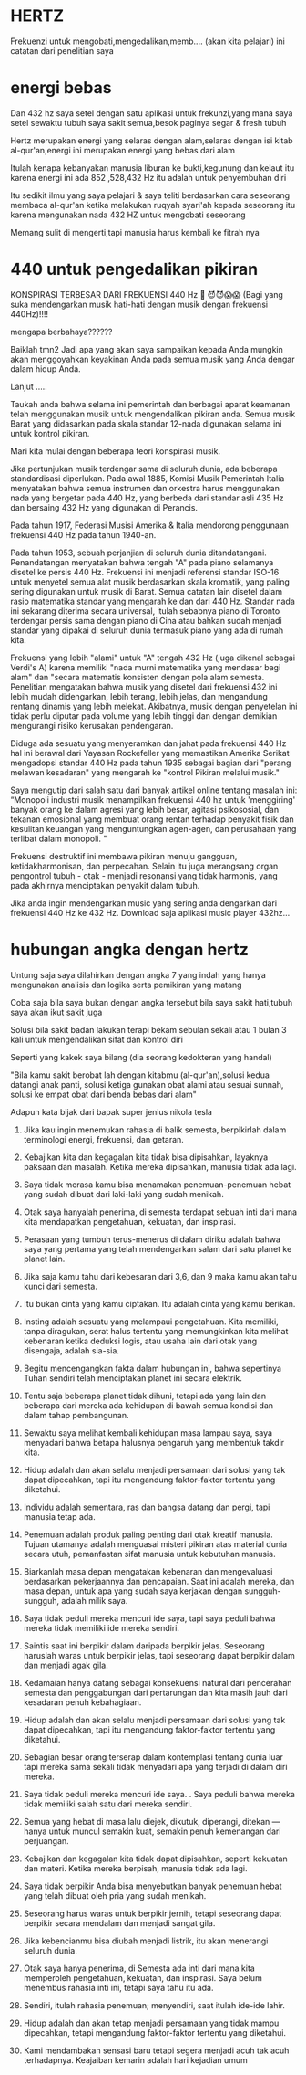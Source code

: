 # HERTZ
Frekuenzi untuk mengobati,mengedalikan,memb....   (akan kita pelajari) ini catatan dari penelitian  saya


# energi bebas
Dan 432 hz saya setel dengan satu aplikasi untuk frekunzi,yang mana saya setel sewaktu tubuh saya sakit semua,besok paginya segar & fresh tubuh

Hertz merupakan energi yang selaras dengan alam,selaras dengan isi kitab al-qur'an,energi ini merupakan energi yang bebas dari alam 

Itulah kenapa kebanyakan manusia liburan ke bukti,kegunung dan kelaut itu karena energi   ini 
ada 852 ,528,432 Hz itu adalah untuk penyembuhan diri

Itu sedikit  ilmu yang saya pelajari & saya teliti berdasarkan cara seseorang membaca al-qur'an ketika melakukan ruqyah syari'ah kepada seseorang itu  karena mengunakan nada 432 HZ  untuk mengobati seseorang 

Memang sulit di mengerti,tapi manusia harus kembali ke fitrah nya

# 440 untuk pengedalikan pikiran

KONSPIRASI TERBESAR DARI FREKUENSI 440 Hz 🎼 😈😈😱😱
(Bagi yang suka mendengarkan musik hati-hati dengan musik dengan frekuensi 440Hz)!!!!

mengapa berbahaya??????

Baiklah tmn2 Jadi apa yang akan saya sampaikan kepada Anda mungkin akan menggoyahkan keyakinan Anda pada semua musik yang Anda dengar dalam hidup Anda. 

Lanjut …..

Taukah anda bahwa selama ini pemerintah dan berbagai aparat keamanan telah menggunakan musik untuk mengendalikan pikiran anda. Semua musik Barat yang didasarkan pada skala standar 12-nada digunakan selama ini untuk kontrol pikiran.

Mari kita mulai dengan beberapa teori konspirasi musik.

Jika pertunjukan musik terdengar sama di seluruh dunia, ada beberapa standardisasi diperlukan. Pada awal 1885, Komisi Musik Pemerintah Italia menyatakan bahwa semua instrumen dan orkestra harus menggunakan nada yang bergetar pada 440 Hz, yang berbeda dari standar asli 435 Hz dan bersaing 432 Hz yang digunakan di Perancis.

Pada tahun 1917, Federasi Musisi Amerika & Italia mendorong penggunaan frekuensi 440 Hz pada tahun 1940-an.

Pada tahun 1953, sebuah perjanjian di seluruh dunia ditandatangani. Penandatangan menyatakan bahwa tengah "A" pada piano selamanya disetel ke persis 440 Hz. Frekuensi ini menjadi referensi standar ISO-16 untuk menyetel semua alat musik berdasarkan skala kromatik, yang paling sering digunakan untuk musik di Barat. Semua catatan lain disetel dalam rasio matematika standar yang mengarah ke dan dari 440 Hz.
Standar nada ini sekarang diterima secara universal, itulah sebabnya piano di Toronto terdengar persis sama dengan piano di Cina atau bahkan sudah menjadi standar yang dipakai di seluruh dunia termasuk piano yang ada di rumah kita.

Frekuensi yang lebih "alami" untuk "A" tengah 432 Hz (juga dikenal sebagai Verdi's A) karena memiliki "nada murni matematika yang mendasar bagi alam" dan "secara matematis konsisten dengan pola alam semesta. Penelitian mengatakan bahwa musik yang disetel dari frekuensi 432 ini lebih mudah didengarkan, lebih terang, lebih jelas, dan mengandung rentang dinamis yang lebih melekat. Akibatnya, musik dengan penyetelan ini tidak perlu diputar pada volume yang lebih tinggi dan dengan demikian mengurangi risiko kerusakan pendengaran.

Diduga ada sesuatu yang menyeramkan dan jahat pada frekuensi 440 Hz hal ini berawal dari Yayasan Rockefeller yang memastikan Amerika Serikat mengadopsi standar 440 Hz pada tahun 1935 sebagai bagian dari "perang melawan kesadaran" yang mengarah ke "kontrol Pikiran melalui musik."

Saya mengutip dari salah satu dari banyak artikel online tentang masalah ini: “Monopoli industri musik menampilkan frekuensi 440 hz untuk 'menggiring' banyak orang ke dalam agresi yang lebih besar, agitasi psikososial, dan tekanan emosional yang membuat orang rentan terhadap penyakit fisik dan kesulitan keuangan yang menguntungkan  agen-agen, dan perusahaan yang terlibat dalam monopoli. "

Frekuensi destruktif ini membawa pikiran menuju gangguan, ketidakharmonisan, dan perpecahan. Selain itu  juga merangsang organ pengontrol tubuh - otak - menjadi resonansi yang tidak harmonis, yang pada akhirnya menciptakan penyakit dalam tubuh.

Jika anda ingin mendengarkan music yang sering anda dengarkan dari frekuensi 440 Hz ke 432 Hz. Download saja aplikasi music player 432hz… 


# hubungan angka dengan hertz
Untung saja saya dilahirkan dengan angka 7 yang indah
yang hanya mengunakan analisis dan logika serta pemikiran yang matang

Coba saja bila saya bukan dengan angka tersebut bila saya sakit hati,tubuh saya akan ikut sakit juga

Solusi bila sakit badan lakukan terapi bekam sebulan sekali atau 1 bulan 3 kali untuk mengendalikan sifat dan kontrol diri

Seperti yang kakek saya bilang (dia seorang kedokteran yang handal)

"Bila kamu sakit berobat lah  dengan kitabmu (al-qur'an),solusi kedua datangi anak panti, solusi ketiga gunakan obat alami atau sesuai sunnah, solusi ke empat obat dari benda bebas dari alam"



Adapun kata bijak dari bapak super jenius nikola tesla

1. Jika kau ingin menemukan rahasia di balik semesta, berpikirlah dalam terminologi energi, frekuensi, dan getaran.

2. Kebajikan kita dan kegagalan kita tidak bisa dipisahkan, layaknya paksaan dan masalah. Ketika mereka dipisahkan, manusia tidak ada lagi.

3. Saya tidak merasa kamu bisa menamakan penemuan-penemuan hebat yang sudah dibuat dari laki-laki yang sudah menikah.

4. Otak saya hanyalah penerima, di semesta terdapat sebuah inti dari mana kita mendapatkan pengetahuan, kekuatan, dan inspirasi.

5. Perasaan yang tumbuh terus-menerus di dalam diriku adalah bahwa saya yang pertama yang telah mendengarkan salam dari satu planet ke planet lain.

6. Jika saja kamu tahu dari kebesaran dari 3,6, dan 9 maka kamu akan tahu kunci dari semesta.

7. Itu bukan cinta yang kamu ciptakan. Itu adalah cinta yang kamu berikan.

8. Insting adalah sesuatu yang melampaui pengetahuan. Kita memiliki, tanpa diragukan, serat halus tertentu yang memungkinkan kita melihat kebenaran ketika deduksi logis, atau usaha lain dari otak yang disengaja, adalah sia-sia.

9. Begitu mencengangkan fakta dalam hubungan ini, bahwa sepertinya Tuhan sendiri telah menciptakan planet ini secara elektrik.

10. Tentu saja beberapa planet tidak dihuni, tetapi ada yang lain dan beberapa dari mereka ada kehidupan di bawah semua kondisi dan dalam tahap pembangunan.

11. Sewaktu saya melihat kembali kehidupan masa lampau saya, saya menyadari bahwa betapa halusnya pengaruh yang membentuk takdir kita.

12. Hidup adalah dan akan selalu menjadi persamaan dari solusi yang tak dapat dipecahkan, tapi itu mengandung faktor-faktor tertentu yang diketahui.

13. Individu adalah sementara, ras dan bangsa datang dan pergi, tapi manusia tetap ada.

14. Penemuan adalah produk paling penting dari otak kreatif manusia. Tujuan utamanya adalah menguasai misteri pikiran atas material dunia secara utuh, pemanfaatan sifat manusia untuk kebutuhan manusia.

15. Biarkanlah masa depan mengatakan kebenaran dan mengevaluasi berdasarkan pekerjaannya dan pencapaian. Saat ini adalah mereka, dan masa depan, untuk apa yang sudah saya kerjakan dengan sungguh-sungguh, adalah milik saya.

16. Saya tidak peduli mereka mencuri ide saya, tapi saya peduli bahwa mereka tidak memiliki ide mereka sendiri.

17. Saintis saat ini berpikir dalam daripada berpikir jelas. Seseorang haruslah waras untuk berpikir jelas, tapi seseorang dapat berpikir dalam dan menjadi agak gila.

18. Kedamaian hanya datang sebagai konsekuensi natural dari pencerahan semesta dan penggabungan dari pertarungan dan kita masih jauh dari kesadaran penuh kebahagiaan.

19. Hidup adalah dan akan selalu menjadi persamaan dari solusi yang tak dapat dipecahkan, tapi itu mengandung faktor-faktor tertentu yang diketahui.

20. Sebagian besar orang terserap dalam kontemplasi tentang dunia luar tapi mereka sama sekali tidak menyadari apa yang terjadi di dalam diri mereka.

21. Saya tidak peduli mereka mencuri ide saya. . Saya peduli bahwa mereka tidak memiliki salah satu dari mereka sendiri.

22. Semua yang hebat di masa lalu diejek, dikutuk, diperangi, ditekan — hanya untuk muncul semakin kuat, semakin penuh kemenangan dari perjuangan.

23. Kebajikan dan kegagalan kita tidak dapat dipisahkan, seperti kekuatan dan materi. Ketika mereka berpisah, manusia tidak ada lagi.

24. Saya tidak berpikir Anda bisa menyebutkan banyak penemuan hebat yang telah dibuat oleh pria yang sudah menikah.

25. Seseorang harus waras untuk berpikir jernih, tetapi seseorang dapat berpikir secara mendalam dan menjadi sangat gila.

26. Jika kebencianmu bisa diubah menjadi listrik, itu akan menerangi seluruh dunia.

27. Otak saya hanya penerima, di Semesta ada inti dari mana kita memperoleh pengetahuan, kekuatan, dan inspirasi. Saya belum menembus rahasia inti ini, tetapi saya tahu itu ada.

28. Sendiri, itulah rahasia penemuan; menyendiri, saat itulah ide-ide lahir.

29. Hidup adalah dan akan tetap menjadi persamaan yang tidak mampu dipecahkan, tetapi mengandung faktor-faktor tertentu yang diketahui.

30. Kami mendambakan sensasi baru tetapi segera menjadi acuh tak acuh terhadapnya. Keajaiban kemarin adalah hari kejadian umum
